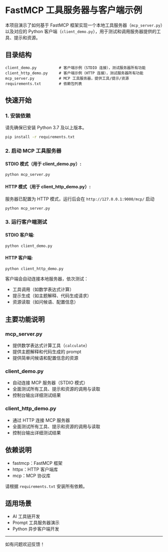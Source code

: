 # FastMCP 工具服务器与客户端示例

本项目演示了如何基于 FastMCP 框架实现一个本地工具服务器（`mcp_server.py`）以及对应的 Python 客户端（`client_demo.py`），用于测试和调用服务器提供的工具、提示和资源。

## 目录结构

```
client_demo.py          # 客户端示例（STDIO 连接），测试服务器所有功能
client_http_demo.py     # 客户端示例（HTTP 连接），测试服务器所有功能
mcp_server.py           # MCP 工具服务器，提供工具/提示/资源
requirements.txt        # 依赖包列表
```

## 快速开始

### 1. 安装依赖

请先确保已安装 Python 3.7 及以上版本。

```bash
pip install -r requirements.txt
```

### 2. 启动 MCP 工具服务器

#### STDIO 模式（用于 client_demo.py）:
```bash
python mcp_server.py
```

#### HTTP 模式（用于 client_http_demo.py）:
服务器已配置为 HTTP 模式，运行后会在 `http://127.0.0.1:9000/mcp/` 启动
```bash
python mcp_server.py
```

### 3. 运行客户端测试

#### STDIO 客户端:
```bash
python client_demo.py
```

#### HTTP 客户端:
```bash
python client_http_demo.py
```

客户端会自动连接本地服务器，依次测试：

- 工具调用（如数学表达式计算）
- 提示生成（如主题解释、代码生成请求）
- 资源读取（如问候语、配置信息）

## 主要功能说明

### mcp_server.py

- 提供数学表达式计算工具（`calculate`）
- 提供主题解释和代码生成的 prompt
- 提供简单问候语和配置信息的资源

### client_demo.py

- 自动连接 MCP 服务器（STDIO 模式）
- 全面测试所有工具、提示和资源的调用与读取
- 控制台输出详细测试结果

### client_http_demo.py

- 通过 HTTP 连接 MCP 服务器
- 全面测试所有工具、提示和资源的调用与读取
- 控制台输出详细测试结果

## 依赖说明

- fastmcp：FastMCP 框架
- httpx：HTTP 客户端库
- mcp：MCP 协议库

请根据 `requirements.txt` 安装所有依赖。

## 适用场景

- AI 工具链开发
- Prompt 工具服务器演示
- Python 异步客户端开发

---

如有问题欢迎反馈！
